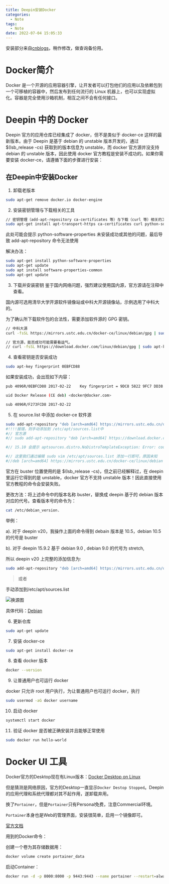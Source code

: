 ```yaml
---
title: Deepin安装Docker
categories:
  - Note
tags:
  - Note
date: 2022-07-04 15:05:33
---
```


安装部分来自[cnblogs](https://www.cnblogs.com/langkyeSir/p/14032801.html)，稍作修改，做查询备份用。

# Docker简介

Docker 是一个开源的应用容器引擎，让开发者可以打包他们的应用以及依赖包到一个可移植的容器中，然后发布到任何流行的 Linux 机器上，也可以实现虚拟化。容器是完全使用沙箱机制，相互之间不会有任何接口。

# Deepin 中的 Docker

Deepin 官方的应用仓库已经集成了 docker，但不是类似于 docker-ce 这样的最新版本。由于 Deepin 是基于 debian 的 unstable 版本开发的，通过 $(lsb_release -cs) 获取到的版本信息为 unstable，而 docker 官方源并没支持 debian 的 unstable 版本，因此使用 docker 官方教程是安装不成功的。如果你需要安装 docker-ce，请遵循下面的步骤进行安装：

## 在Deepin中安装Docker

1. 卸载老版本
``` bash
sudo apt-get remove docker.io docker-engine
```

2. 安装密钥管理与下载相关的工具
``` bash
// 密钥管理（add-apt-repository ca-certificates 等）与下载（curl 等）相关的工具
sudo apt-get install apt-transport-https ca-certificates curl python-software-properties software-properties-common
```
此处可能会提示 python-software-properties 未安装成功或其他的问题，最后导致 add-apt-repository 命令无法使用

解决办法：

``` bash
sudo apt-get install python-software-properties
sudo apt-get update
sudo apt install software-properties-common
sudo apt-get update
```

3. 下载并安装密钥
鉴于国内网络问题，强烈建议使用国内源，官方源请在注释中查看。

国内源可选用清华大学开源软件镜像站或中科大开源镜像站，示例选用了中科大的。

为了确认所下载软件包的合法性，需要添加软件源的 GPG 密钥。

``` bash
// 中科大源
curl -fsSL https://mirrors.ustc.edu.cn/docker-ce/linux/debian/gpg | sudo apt-key add -

// 官方源，能否成功可能需要看运气。
// curl -fsSL https://download.docker.com/linux/debian/gpg | sudo apt-key add -
```

4. 查看密钥是否安装成功
``` bash
sudo apt-key fingerprint 0EBFCD88
```

如果安装成功，会出现如下内容：

``` bash
pub 4096R/0EBFCD88 2017-02-22    Key fingerprint = 9DC8 5822 9FC7 DD38 854A E2D8 8D81 803C 0EBF CD88

uid Docker Release (CE deb) <docker@docker.com>

sub 4096R/F273FCD8 2017-02-22
```

5. 在 source.list 中添加 docker-ce 软件源
``` bash
sudo add-apt-repository "deb [arch=amd64] https://mirrors.ustc.edu.cn/docker-ce/linux/debian buster stable" 
#!!!!报错，则手动添加到 /etc/apt/sources.list中
#// 官方源
#// sudo add-apt-repository "deb [arch=amd64] https://download.docker.com/linux/debian buster stable"

#// 15.10 会提示 aptsources.distro.NoDistroTemplateException: Error: could not find a distribution template for Deepin/stable

#// 这里我们通过编辑 sudo vim /etc/apt/sources.list 添加一行即可，原因未知
#//deb [arch=amd64] https://mirrors.ustc.edu.cn/docker-ce/linux/debian buster stable
```

官方在 buster 位置使用的是 $(lsb_release -cs)，但之前已经解释过，在 deepin 里运行它得到的是 unstable，docker 官方不支持 unstable 版本！因此直接使用官方教程的命令会安装失败。

更改方法：将上述命令中的版本名称 buster，替换成 deepin 基于的 debian 版本对应的代号。查看版本号的命令为：

``` bash
cat /etc/debian_version.
```

举例：

a). 对于 deepin v20，我操作上面的命令得到 debain 版本是 10.5，debian 10.5 的代号是 buster

b). 对于 deepin 15.9.2 基于 debian 9.0 , debian 9.0 的代号为 stretch,

所以 deepin v20 上完整的添加信息为:

``` bash
sudo add-apt-repository "deb [arch=amd64] https://mirrors.ustc.edu.cn/docker-ce/linux/debian buster stable"
```

>或者

手动添加到/etc/apt/sources.list

![换源图](https://img2020.cnblogs.com/blog/2065380/202011/2065380-20201125003339649-262684308.png)

具体代码：[Debian](https://www.debian.org/releases/index.zh-cn.html)

6. 更新仓库
``` bash
sudo apt-get update
```

7. 安装 docker-ce
``` bash
sudo apt-get install docker-ce
```

8. 查看 docker 版本
``` bash
docker --version
```

9.  让普通用户也可运行 docker

docker 只允许 root 用户执行，为让普通用户也可运行 docker，执行

``` bash
sudo usermod -aG docker username
```

10. 启动 docker
``` bash
systemctl start docker
```

11. 验证 docker 是否被正确安装并且能够正常使用
``` bash
sudo docker run hello-world
```

# Docker UI 工具

Docker官方的Desktop现在有Linux版本：[Docker Desktop on Linux](https://docs.docker.com/desktop/linux/install/)

但是猜测是网络原因，官方的Desktop一直显示`Docker Destop Stopped`。Deepin的应用代理和系统代理都对其不起作用，遂卸载弃用。

换了`Portainer`，但是`Portainer`只有Personal免费，注意Commercial环境。

`Portainer`本身也是Web的管理界面，安装很简单，启用一个镜像即可。

[官方文档](https://docs.portainer.io/v/ce-2.11/start/install/server/docker/linux)

用到的Docker命令：

创建一个卷为其存储数据用：

``` bash
docker volume create portainer_data
```

启动Container：

``` bash
docker run -d -p 8000:8000 -p 9443:9443 --name portainer --restart=always -v /var/run/docker.sock:/var/run/docker.sock -v portainer_data:/data portainer/portainer-ce:2.11.1
```